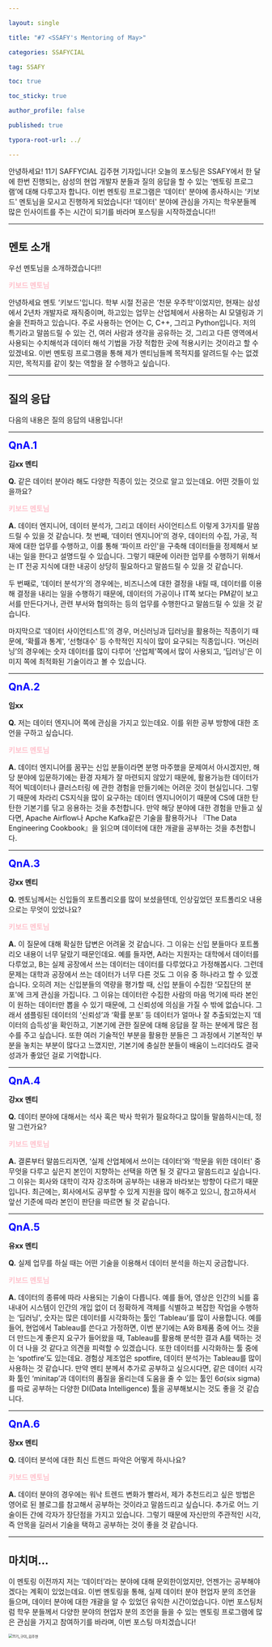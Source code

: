 ```yaml
---

layout: single

title: "#7 <SSAFY's Mentoring of May>"

categories: SSAFYCIAL

tag: SSAFY

toc: true

toc_sticky: true

author_profile: false

published: true

typora-root-url: ../

---
```


 안녕하세요! 11기 SAFFYCIAL 김주현 기자입니다! 오늘의 포스팅은 SSAFY에서 한 달에 한번 진행되는, 삼성의 현업 개발자 분들과 질의 응답을 할 수 있는 ‘멘토링 프로그램’에 대해 다루고자 합니다. 이번 멘토링 프로그램은 ‘데이터' 분야에 종사하시는 ‘키보드' 멘토님을 모시고 진행하게 되었습니다! ‘데이터' 분야에 관심을 가지는 학우분들께 많은 인사이트를 주는 시간이 되기를 바라며 포스팅을 시작하겠습니다!!

<hr>

## 멘토 소개

우선 멘토님을 소개하겠습니다!!

<span style="color:pink;">**키보드 멘토님**</span>

 안녕하세요 멘토 ‘키보드'입니다. 학부 시절 전공은 ‘천문 우주학'이었지만, 현재는 삼성에서 2년차 개발자로 재직중이며, 하고있는 업무는 산업체에서 사용하는 AI 모델링과 기술을 전파하고 있습니다. 주로 사용하는 언어는 C, C++, 그리고 Python입니다. 저의 특기라고 말씀드릴 수 있는 건, 여러 사람과 생각을 공유하는 것, 그리고 다른 영역에서 사용되는 수치해석과 데이터 해석 기법을 가장 적합한 곳에 적용시키는 것이라고 할 수 있겠네요. 이번 멘토링 프로그램을 통해 제가 멘티님들께 목적지를 알려드릴 수는 없겠지만, 목적지를 같이 찾는 역할을 잘 수행하고 싶습니다.

<hr>

## 질의 응답

다음의 내용은 질의 응답의 내용입니다!

<hr>

<span style="color:blue; font-size:20px; font-weight:bold;">QnA.1</span>

**김xx 멘티**

**Q.** 같은 데이터 분야라 해도 다양한 직종이 있는 것으로 알고 있는데요. 어떤 것들이 있을까요?

<span style="color:pink;">**키보드 멘토님**</span>

**A.** 데이터 엔지니어, 데이터 분석가, 그리고 데이터 사이언티스트 이렇게 3가지를 말씀드릴 수 있을 것 같습니다. 첫 번째, ‘데이터 엔지니어'의 경우, 데이터의 수집, 가공, 적재에 대한 업무를 수행하고, 이를 통해 ‘파이프 라인'을 구축해 데이터들을 정제해서 보내는 일을 한다고 설명드릴 수 있습니다. 그렇기 때문에 이러한 업무를 수행하기 위해서는 IT 전공 지식에 대한 내공이 상당히 필요하다고 말씀드릴 수 있을 것 같습니다.   

두 번째로, ‘데이터 분석가'의 경우에는, 비즈니스에 대한 결정을 내릴 때, 데이터를 이용해 결정을 내리는 일을 수행하기 때문에, 데이터의 가공이나 IT쪽 보다는 PM같이 보고서를 만든다거나, 관련 부서와 협의하는 등의 업무를 수행한다고 말씀드릴 수 있을 것 같습니다.   

 마지막으로 ‘데이터 사이언티스트'의 경우, 머신러닝과 딥러닝을 활용하는 직종이기 때문에, ‘확률과 통계', ‘선형대수' 등 수학적인 지식이 많이 요구되는 직종입니다. ‘머신러닝’의 경우에는 숫자 데이터를 많이 다루어 ‘산업체'쪽에서 많이 사용되고, ‘딥러닝'은 이미지 쪽에 최적화된 기술이라고 볼 수 있습니다.

<hr>

<span style="color:blue; font-size:20px; font-weight:bold;">QnA.2</span>

**임xx**

**Q.** 저는 데이터 엔지니어 쪽에 관심을 가지고 있는데요. 이를 위한 공부 방향에 대한 조언을 구하고 싶습니다.

<span style="color:pink;">**키보드 멘토님**</span>

**A.** 데이터 엔지니어를 꿈꾸는 신입 분들이라면 분명 마주했을 문제여서 아시겠지만, 해당 분야에 입문하기에는 환경 자체가 잘 마련되지 않았기 때문에, 활용가능한 데이터가 적어 빅데이터나 클러스터링 에 관한 경험을 만들기에는 어려운 것이 현실입니다. 그렇기 때문에 차라리 CS지식을 많이 요구하는 데이터 엔지니어이기 때문에 CS에 대한 탄탄한 기본기를 닦고 응용하는 것을 추천합니다. 만약 해당 분야에 대한 경험을 만들고 싶다면, Apache Airflow나 Apche Kafka같은 기술을 활용하거나 『The Data Engineering Cookbook』을 읽으며 데이터에 대한 개괄을 공부하는 것을 추천합니다.

<hr>

<span style="color:blue; font-size:20px; font-weight:bold;">QnA.3</span>

**강xx 멘티**

**Q.** 멘토님께서는 신입들의 포트폴리오를 많이 보셨을텐데, 인상깊었던 포트폴리오 내용으로는 무엇이 있었나요?

<span style="color:pink;">**키보드 멘토님**</span>

**A.** 이 질문에 대해 확실한 답변은 어려울 것 같습니다. 그 이유는 신입 분들마다 포트폴리오 내용이 너무 달랐기 때문인데요. 예를 들자면, A라는 지원자는 대학에서 데이터를 다루었고, B는 실제 공장에서 쓰는 데이터는 데이터를 다루었다고 가정해봅시다. 그런데 문제는 대학과 공장에서 쓰는 데이터가 너무 다른 것도 그 이유 중 하나라고 할 수 있겠습니다. 오히려 저는 신입분들의 역량을 평가할 때, 신입 분들이 수집한 ‘모집단의 분포'에 크게 관심을 가집니다. 그 이유는 데이터란 수집한 사람의 마음 먹기에 따라 본인이 원하는 데이터만 뽑을 수 있기 때문에, 그 신뢰성에 의심을 가질 수 밖에 없습니다. 그래서 샘플링된 데이터의 ‘신뢰성’과 ‘확률 분포’ 등 데이터가 얼마나 잘 추출되었는지 ‘데이터의 습득성’을 확인하고, 기본기에 관한 질문에 대해 응답을 잘 하는 분에게 많은 점수를 주고 싶습니다. 또한 여러 기술적인 부분을 활용한 분들은 그 과정에서 기본적인 부분을 놓치는 부분이 많다고 느꼈지만, 기본기에 충실한 분들이 배움이 느리더라도 결국 성과가 좋았던 걸로 기억합니다.  

<hr>

<span style="color:blue; font-size:20px; font-weight:bold;">QnA.4</span>

**강xx 멘티**

**Q.** 데이터 분야에 대해서는 석사 혹은 박사 학위가 필요하다고 많이들 말씀하시는데, 정말 그런가요?

<span style="color:pink;">**키보드 멘토님**</span>

**A.** 결론부터 말씀드리자면, ‘실제 산업체에서 쓰이는 데이터’와 ‘학문을 위한 데이터' 중 무엇을 다루고 싶은지 본인이 지향하는 선택을 하면 될 것 같다고 말씀드리고 싶습니다. 그 이유는 회사와 대학이 각자 강조하며 공부하는 내용과 바라보는 방향이 다르기 때문입니다. 최근에는, 회사에서도 공부할 수 있게 지원을 많이 해주고 있으니, 참고하셔서 앞선 기준에 따라 본인이 판단을 따르면 될 것 같습니다. 

<hr>

<span style="color:blue; font-size:20px; font-weight:bold;">QnA.5</span>

**유xx 멘티**

**Q.** 실제 업무를 하실 때는 어떤 기술을 이용해서 데이터 분석을 하는지 궁금합니다. 

<span style="color:pink;">**키보드 멘토님**</span>

**A.** 데이터의 종류에 따라 사용되는 기술이 다릅니다. 예를 들어, 영상은 인간의 뇌를 흉내내어 시스템이 인간의 개입 없이 더 정확하게 객체를 식별하고 복잡한 작업을 수행하는 ‘딥러닝', 숫자는 많은 데이터를 시각화하는 툴인 ‘Tableau’를 많이 사용합니다. 예를 들어, 현업에서 Tableau를 쓴다고 가정하면, 이번 분기에는 A와 B제품 중에 어느 것을 더 만드는게 좋은지 요구가 들어왔을 때, Tableau를 활용해 분석한 결과 A를 택하는 것이 더 나을 것 같다고 의견을 피력할 수 있겠습니다. 또한 데이터를 시각화하는 툴 중에는 ‘spotfire’도 있는데요. 경험상 제조업은 spotfire, 데이터 분석가는 Tableau를 많이 사용하는 것 같습니다. 만약 멘티 분께서 추가로 공부하고 싶으시다면, 같은 데이터 시각화 툴인 ‘minitap’과 데이터의 품질을 올리는데 도움을 줄 수 있는 툴인 6σ(six sigma)를 따로 공부하는 다양한 DI(Data Intelligence) 툴을 공부해보시는 것도 좋을 것 같습니다.

<hr>

<span style="color:blue; font-size:20px; font-weight:bold;">QnA.6</span>

**장xx 멘티**

**Q.** 데이터 분석에 대한 최신 트렌드 파악은 어떻게 하시나요?

<span style="color:pink;">**키보드 멘토님**</span>

**A.** 데이터 분야의 경우에는 워낙 트렌드 변화가 빨라서, 제가 추천드리고 싶은 방법은 영어로 된 블로그를 참고해서 공부하는 것이라고 말씀드리고 싶습니다. 추가로 어느 기술이든 간에 각자가 장단점을 가지고 있습니다. 그렇기 때문에 자신만의 주관적인 시각, 즉 안목을 길러서 기술을 택하고 공부하는 것이 좋을 것 같습니다. 

<hr>

## 마치며...

이 멘토링 이전까지 저는 ‘데이터’라는 분야에 대해 문외한이었지만, 언젠가는 공부해야겠다는 계획이 있었는데요. 이번 멘토링을 통해, 실제 데이터 분야 현업자 분의 조언을 들으며, 데이터 분야에 대한 개괄을 알 수 있었던 유익한 시간이었습니다. 이번 포스팅처럼 학우 분들께서 다양한 분야의 현업자 분의 조언을 들을 수 있는 멘토링 프로그램에 많은 관심을 가지고 참여하기를 바라며, 이번 포스팅 마치겠습니다!

<img src="../../../../../../images/2024-03-17-ssafycial_aut2/11기_구미_김주현.png" alt="11기_구미_김주현" style="zoom:50%;" />
